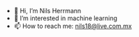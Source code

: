 - 👋 Hi, I’m Nils Herrmann
- 👀 I’m interested in machine learning
- 📫 How to reach me: nils18@live.com.mx

<!---
nils-herrmann/nils-herrmann is a ✨ special ✨ repository because its `README.md` (this file) appears on your GitHub profile.
You can click the Preview link to take a look at your changes.
--->
